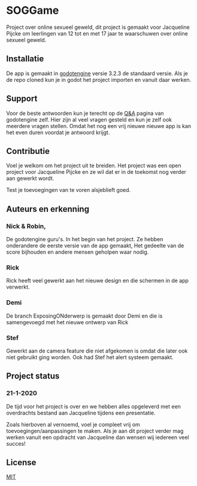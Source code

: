 # SOGGame
Project over online sexueel geweld, dit project is gemaakt voor Jacqueline Pijcke om leerlingen van 12 tot en met 17 jaar te waarschuwen over online sexueel geweld.

## Installatie

De app is gemaakt in [godotengine](https://godotengine.org/) versie 3.2.3 de standaard versie. Als je de repo cloned kun je in godot het project importen en vanuit daar werken.

## Support
Voor de beste antwoorden kun je terecht op de [Q&A](https://godotengine.org/qa) pagina van godotengine zelf. Hier zijn al veel vragen gesteld en kun je zelf ook meerdere vragen stellen. Omdat het nog een vrij nieuwe nieuwe app is kan het even duren voordat je antwoord krijgt.

## Contributie
Voel je welkom om het project uit te breiden. Het project was een open project voor Jacqueline Pijcke en ze wil dat er in de toekomst nog verder aan gewerkt wordt. 

Test je toevoegingen van te voren alsjeblieft goed.

## Auteurs en erkenning
### Nick & Robin,
De godotengine guru's. In het begin van het project. Ze hebben onderandere de eerste versie van de app gemaakt, Het gedeelte van de score bijhouden en andere mensen geholpen waar nodig.

### Rick
Rick heeft veel gewerkt aan het nieuwe design en die schermen in de app verwerkt.

### Demi
De branch ExposingONderwerp is gemaakt door Demi en die is samengevoegd met het nieuwe ontwerp van Rick

### Stef
Gewerkt aan de camera feature die niet afgekomen is omdat die later ook niet gebruikt ging worden. Ook had Stef het alert systeem gemaakt.

## Project status
### 21-1-2020
De tijd voor het project is over en we hebben alles opgeleverd met een overdrachts bestand aan Jacqueline tijdens een presentatie.

Zoals hierboven al vernoemd, voel je compleet vrij om toevoegingen/aanpassingen te maken. Als je aan dit project verder mag werken vanuit een opdracht van Jacqueline dan wensen wij iedereen veel succes!

## License
[MIT](https://choosealicense.com/licenses/mit/)
